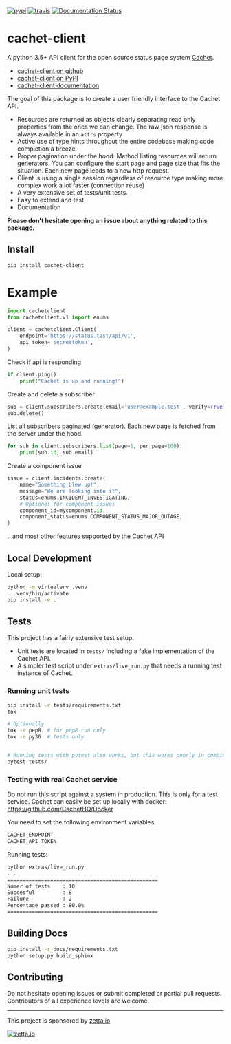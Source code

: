 [![pypi](https://badge.fury.io/py/cachet-client.svg)](https://pypi.python.org/pypi/cachet-client)
[![travis](https://api.travis-ci.org/ZettaIO/cachet-client.svg?branch=master)](https://travis-ci.org/ZettaIO/cachet-client) [![Documentation Status](https://readthedocs.org/projects/cachet-client/badge/?version=latest&nop)](https://cachet-client.readthedocs.io/en/latest/?badge=latest)

# cachet-client

A python 3.5+ API client for the open source status page system
[Cachet](https://github.com/CachetHQ/Cachet).

* [cachet-client on github](https://github.com/ZettaIO/cachet-client)
* [cachet-client on PyPI](https://pypi.org/project/cachet-client/)
* [cachet-client documentation](https://cachet-client.readthedocs.io/)

The goal of this package is to create a user friendly interface
to the Cachet API.

* Resources are returned as objects clearly separating read only
  properties from the ones we can change. The raw json response
  is always available in an `attrs` property
* Active use of type hints throughout the entire codebase
  making code completion a breeze
* Proper pagination under the hood. Method listing resources
  will return generators. You can configure the start page and
  page size that fits the situation. Each new page leads to
  a new http request.
* Client is using a single session regardless of resource type
  making more complex work a lot faster (connection reuse)
* A very extensive set of tests/unit tests.
* Easy to extend and test
* Documentation

**Please don't hesitate opening an issue about anything related to this package.**

## Install

```
pip install cachet-client
```

# Example

```python
import cachetclient
from cachetclient.v1 import enums

client = cachetclient.Client(
    endpoint='https://status.test/api/v1',
    api_token='secrettoken',
)
```

Check if api is responding

```python
if client.ping():
    print("Cachet is up and running!")
```

Create and delete a subscriber

```python
sub = client.subscribers.create(email='user@example.test', verify=True)
sub.delete()
```

List all subscribers paginated (generator). Each new page is fetched
from the server under the hood.

```python
for sub in client.subscribers.list(page=1, per_page=100):
    print(sub.id, sub.email)
```

Create a component issue

```python
issue = client.incidents.create(
    name="Something blew up!",
    message="We are looking into it",
    status=enums.INCIDENT_INVESTIGATING,
    # Optional for component issues
    component_id=mycomponent.id,
    component_status=enums.COMPONENT_STATUS_MAJOR_OUTAGE,
)
```

.. and most other features supported by the Cachet API


## Local Development

Local setup:

```bash
python -m virtualenv .venv
. .venv/bin/activate
pip install -e .
```

## Tests

This project has a fairly extensive test setup.

* Unit tests are located in `tests/` including a fake
  implementation of the Cachet API.
* A simpler test script under `extras/live_run.py` that
  needs a running test instance of Cachet.

### Running unit tests

```bash
pip install -r tests/requirements.txt
tox

# Optionally
tox -e pep8  # for pep8 run only
tox -e py36  # tests only


# Running tests with pytest also works, but this works poorly in combination with environment variables for the live test script (tox separates environments)
pytest tests/
```

### Testing with real Cachet service

Do not run this script against a system in production.
This is only for a test service.
Cachet can easily be set up locally with docker: https://github.com/CachetHQ/Docker

You need to set the following environment variables.

```bash
CACHET_ENDPOINT
CACHET_API_TOKEN
```

Running tests:

```bash
python extras/live_run.py
...
=================================================
Numer of tests    : 10
Succesful         : 8
Failure           : 2
Percentage passed : 80.0%
=================================================
```

## Building Docs

```bash
pip install -r docs/requirements.txt
python setup.py build_sphinx
```

## Contributing

Do not hesitate opening issues or submit completed
or partial pull requests. Contributors of all
experience levels are welcome.

---
This project is sponsored by [zetta.io](https://www.zetta.io)

[![zetta.io](https://raw.githubusercontent.com/ZettaIO/cachet-client/master/.github/logo.png)](https://www.zetta.io)
